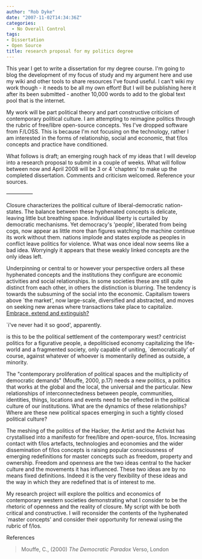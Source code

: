 ```yaml
---
author: "Rob Dyke"
date: "2007-11-02T14:34:36Z"
categories:
  - No Overall Control
tags:
- Dissertation
- Open Source
title: research proposal for my politics degree
---
```

This year I get to write a dissertation for my degree course. I'm going to blog the development of my focus of study and my argument here and use my wiki and other tools to share resources I've found useful. I can't wiki my work though - it needs to be all my own effort! But I will be publishing here it after its been submitted - another 10,000 words to add to the global text pool that is the internet.

<!--more-->My work will be part political theory and part constructive criticism of contemporary political culture. I am attempting to reimagine politics through the rubric of free/libre open-source concepts. Yes I've dropped software from F/LOSS. This is because I'm not focusing on the technology, rather I am interested in the forms of relationship, social and economic, that f/los concepts and practice have conditioned.

What follows is draft; an emerging rough hack of my ideas that I will develop into a research proposal to submit in a couple of weeks. What will follow between now and April 2008 will be 3 or 4 'chapters' to make up the completed dissertation. Comments and criticism welcomed. Reference your sources.
  
&#8212;&#8212;&#8212;&#8212;&#8212;

Closure characterizes the political culture of liberal-democratic nation-states. The balance between these hyphenated concepts is delicate, leaving little but breathing space. Individual liberty is curtailed by democratic mechanisms. Yet democracy's 'people', liberated from being cogs, now appear as little more than figures watching the machine continue its work without them. nations implode and states explode as peoples in conflict leave politics for violence. What was once ideal now seems like a bad idea. Worryingly it appears that these weakly linked concepts are the only ideas left.

Underpinning or central to or however your perspective orders all these hyphenated concepts and the institutions they configure are economic activities and social relationships. In some societies these are still quite distinct from each other, in others the distinction is blurring. The tendency is towards the subsuming of the social into the economic. Capitalism towers above \`the market', now large-scale, diversified and abstracted, and moves on seeking new arenas where transactions take place to capitalize. [Embrace, extend and extinguish?](http://en.wikipedia.org/wiki/Embrace%2C_extend_and_extinguish)
  
\`i've never had it so good', apparently.

is this to be the political settlement of the contemporary west? centricist politics for a figurative people, a depoliticised economy capitalizing the life-world and a fragmented society, only capable of uniting, \`democratically' of course, against whatever of whoever is momentarily defined as outside, a minority.

The "contemporary proliferation of political spaces and the multiplicity of democratic demands" (Mouffe, 2000, p.17) needs a new politics, a politics that works at the global and the local, the universal and the particular. New relationships of interconnectedness between people, communities, identities, things, locations and events need to be reflected in the political culture of our institutions. What are the dynamics of these relationships? Where are these new political spaces emerging in such a tightly closed political culture?

The meshing of the politics of the Hacker, the Artist and the Activist has crystallised into a manifesto for free/libre and open-source, f/los. Increasing contact with f/los artefacts, technologies and economies and the wider dissemination of f/los concepts is raising popular consciousness of emerging redefinitions for master concepts such as freedom, property and ownership. Freedom and openness are the two ideas central to the hacker culture and the movements it has influenced. These two ideas are by no means fixed definitions. Indeed it is the very flexibility of these ideas and the way in which they are redefined that is of interest to me.

My research project will explore the politics and economics of contemporary western societies demonstrating what I consider to be the rhetoric of openness and the reality of closure. My script with be both critical and constructive. I will reconsider the contents of the hyphenated \`master concepts' and consider their opportunity for renewal using the rubric of f/los.

References

> Mouffe, C., (2000) _The Democratic Paradox_ Verso, London
